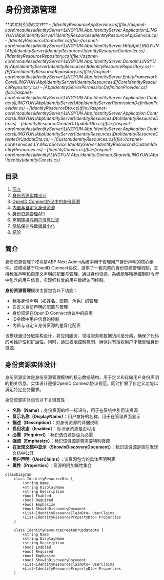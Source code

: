 
# 身份资源管理

<cite>
**本文档引用的文件**  
- [IdentityResourceAppService.cs](file://aspnet-core\modules\identityServer\LINGYUN.Abp.IdentityServer.Application\LINGYUN\Abp\IdentityServer\IdentityResources\IdentityResourceAppService.cs)
- [IdentityResourceController.cs](file://aspnet-core\modules\identityServer\LINGYUN.Abp.IdentityServer.HttpApi\LINGYUN\Abp\IdentityServer\IdentityResources\IdentityResourceController.cs)
- [IIdentityResourceRepository.cs](file://aspnet-core\modules\identityServer\LINGYUN.Abp.IdentityServer.Domain\LINGYUN\Abp\IdentityServer\IdentityResources\IIdentityResourceRepository.cs)
- [EfCoreIdentityResourceRepository.cs](file://aspnet-core\modules\identityServer\LINGYUN.Abp.IdentityServer.EntityFrameworkCore\LINGYUN\Abp\IdentityServer\IdentityResources\EfCoreIdentityResourceRepository.cs)
- [AbpIdentityServerPermissionDefinitionProvider.cs](file://aspnet-core\modules\identityServer\LINGYUN.Abp.IdentityServer.Application.Contracts\LINGYUN\Abp\IdentityServer\AbpIdentityServerPermissionDefinitionProvider.cs)
- [IdentityResourceDto.cs](file://aspnet-core\modules\identityServer\LINGYUN.Abp.IdentityServer.Application.Contracts\LINGYUN\Abp\IdentityServer\IdentityResources\Dto\IdentityResourceDto.cs)
- [IdentityResourceCreateOrUpdateDto.cs](file://aspnet-core\modules\identityServer\LINGYUN.Abp.IdentityServer.Application.Contracts\LINGYUN\Abp\IdentityServer\IdentityResources\Dto\IdentityResourceCreateOrUpdateDto.cs)
- [CustomIdentityResources.cs](file://aspnet-core\services\LY.MicroService.IdentityServer\IdentityResources\CustomIdentityResources.cs)
- [IdentityConsts.cs](file://aspnet-core\modules\identity\LINGYUN.Abp.Identity.Domain.Shared\LINGYUN\Abp\Identity\IdentityConsts.cs)
</cite>

## 目录
1. [简介](#简介)
2. [身份资源实体设计](#身份资源实体设计)
3. [OpenID Connect协议中的身份资源](#openid-connect协议中的身份资源)
4. [内置与自定义身份资源](#内置与自定义身份资源)
5. [身份资源管理API](#身份资源管理api)
6. [声明转换与用户信息过滤](#声明转换与用户信息过滤)
7. [隐私保护与数据最小化](#隐私保护与数据最小化)
8. [结论](#结论)

## 简介
身份资源管理子模块是ABP Next Admin系统中用于管理用户身份声明的核心组件。该模块基于OpenID Connect协议，提供了一套完整的身份资源管理机制，支持标准声明和自定义声明的配置与管理。通过身份资源，系统能够精确控制ID令牌中包含的用户信息，实现细粒度的用户数据访问控制。

**身份资源管理**模块主要包含以下功能：
- 标准身份声明（如姓名、邮箱、角色）的管理
- 自定义身份声明的配置与管理
- 身份资源在OpenID Connect协议中的应用
- ID令牌中用户信息的控制
- 内置与自定义身份资源的差异化配置

该模块通过分层架构设计，将应用服务、领域服务和数据访问层分离，确保了代码的可维护性和扩展性。同时，通过权限控制机制，确保只有授权用户才能管理身份资源。

## 身份资源实体设计
身份资源实体是身份资源管理模块的核心数据结构，用于定义和存储用户身份声明的相关信息。实体设计遵循OpenID Connect协议规范，同时扩展了自定义功能以满足特定业务需求。

身份资源实体包含以下关键属性：
- **名称（Name）**：身份资源的唯一标识符，用于在系统中引用该资源
- **显示名称（DisplayName）**：用户友好的名称，用于在管理界面显示
- **描述（Description）**：对身份资源的详细说明
- **启用状态（Enabled）**：标识该资源是否可用
- **必需（Required）**：标识该资源是否为必需
- **强调（Emphasize）**：标识该资源是否需要特别强调
- **在发现文档中显示（ShowInDiscoveryDocument）**：标识该资源是否在发现文档中公开
- **用户声明（UserClaims）**：该资源包含的具体声明列表
- **属性（Properties）**：资源的附加属性集合

```mermaid
classDiagram
    class IdentityResourceDto {
        +string Name
        +string DisplayName
        +string Description
        +bool Enabled
        +bool Required
        +bool Emphasize
        +bool ShowInDiscoveryDocument
        +List~IdentityResourceClaimDto~ UserClaims
        +List~IdentityResourcePropertyDto~ Properties
    }
    
    class IdentityResourceCreateOrUpdateDto {
        +string Name
        +string DisplayName
        +string Description
        +bool Enabled
        +bool Required
        +bool Emphasize
        +bool ShowInDiscoveryDocument
        +List~IdentityResourceClaimDto~ UserClaims
        +List~IdentityResourcePropertyDto~ Properties
    }
